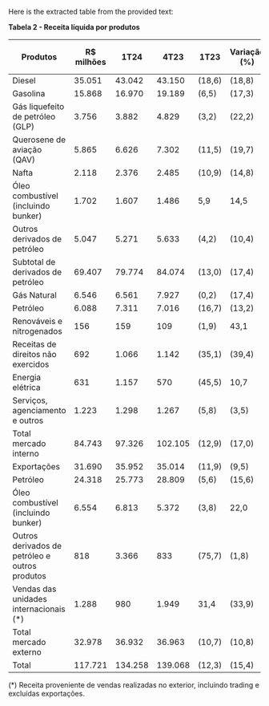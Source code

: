 Here is the extracted table from the provided text:

**Tabela 2 - Receita líquida por produtos**

| Produtos                                                                    | R$ milhões | 1T24  | 4T23  | 1T23  | Variação (%) | 1T24 X 4T23 | 1T24 X 1T23 |
|-----------------------------------------------------------------------------|------------|-------|-------|-------|--------------|-------------|-------------|
| Diesel                                                                      | 35.051     | 43.042| 43.150| (18,6) | (18,8)      |
| Gasolina                                                                    | 15.868     | 16.970| 19.189| (6,5)  | (17,3)      |
| Gás liquefeito de petróleo (GLP)                                           | 3.756      | 3.882 | 4.829 | (3,2)  | (22,2)      |
| Querosene de aviação (QAV)                                                 | 5.865      | 6.626 | 7.302 | (11,5) | (19,7)      |
| Nafta                                                                        | 2.118      | 2.376 | 2.485 | (10,9) | (14,8)      |
| Óleo combustível (incluindo bunker)                                        | 1.702      | 1.607 | 1.486 | 5,9    | 14,5        |
| Outros derivados de petróleo                                               | 5.047      | 5.271 | 5.633 | (4,2)  | (10,4)      |
| Subtotal de derivados de petróleo                                           | 69.407     | 79.774| 84.074| (13,0) | (17,4)      |
| Gás Natural                                                                  | 6.546      | 6.561 | 7.927 | (0,2)  | (17,4)      |
| Petróleo                                                                     | 6.088      | 7.311 | 7.016 | (16,7) | (13,2)      |
| Renováveis e nitrogenados                                                   | 156        | 159   | 109   | (1,9)  | 43,1        |
| Receitas de direitos não exercidos                                          | 692        | 1.066 | 1.142 | (35,1) | (39,4)      |
| Energia elétrica                                                              | 631        | 1.157 | 570   | (45,5) | 10,7        |
| Serviços, agenciamento e outros                                              | 1.223      | 1.298 | 1.267 | (5,8)  | (3,5)       |
| Total mercado interno                                                         | 84.743     | 97.326| 102.105| (12,9)| (17,0)      |
| Exportações                                                                 | 31.690     | 35.952| 35.014| (11,9) | (9,5)       |
|    Petróleo                                                                  | 24.318     | 25.773| 28.809| (5,6)  | (15,6)      |
|    Óleo combustível (incluindo bunker)                                      | 6.554      | 6.813 | 5.372 | (3,8)  | 22,0        |
|    Outros derivados de petróleo e outros produtos                            | 818        | 3.366 | 833   | (75,7) | (1,8)       |
| Vendas das unidades internacionais (*)                                       | 1.288      | 980   | 1.949 | 31,4   | (33,9)      |
| Total mercado externo                                                         | 32.978     | 36.932| 36.963| (10,7) | (10,8)      |
| Total                                                                        | 117.721    | 134.258| 139.068| (12,3)| (15,4)      |

(*) Receita proveniente de vendas realizadas no exterior, incluindo trading e excluídas exportações.